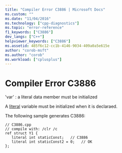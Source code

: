 ```yaml
---
title: "Compiler Error C3886 | Microsoft Docs"
ms.custom: ""
ms.date: "11/04/2016"
ms.technology: ["cpp-diagnostics"]
ms.topic: "error-reference"
f1_keywords: ["C3886"]
dev_langs: ["C++"]
helpviewer_keywords: ["C3886"]
ms.assetid: 485f6c12-cc1b-4146-9034-409a0a5e615e
author: "corob-msft"
ms.author: "corob"
ms.workload: ["cplusplus"]
---
```

# Compiler Error C3886
'var' : a literal data member must be initialized  
  
 A [literal](../../windows/literal-cpp-component-extensions.md) variable must be initialized when it is declaraed.  
  
 The following sample generates C3886:  
  
```  
// C3886.cpp  
// compile with: /clr /c  
ref struct Y1 {  
   literal int staticConst;   // C3886  
   literal int staticConst2 = 0;   // OK  
};  
```